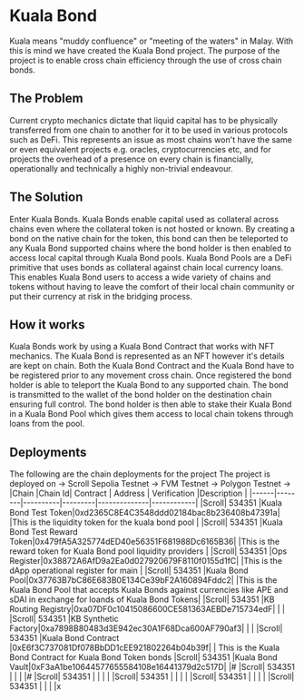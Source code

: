 # Kuala Bond 
Kuala means "muddy confluence" or "meeting of the waters" in Malay. With this is mind we have created the Kuala Bond project. The purpose of the project is to enable cross chain efficiency through the use of cross chain bonds. 

## The Problem 
Current crypto mechanics dictate that liquid capital has to be physically transferred from one chain to another for it to be used in various protocols such as DeFi. This represents an issue as most chains won't have the same or even equivalent projects e.g. oracles, cryptocurrencies etc, and for projects the overhead of a presence on every chain is financially, operationally and technically a highly non-trivial endeavour. 

## The Solution 
Enter Kuala Bonds. Kuala Bonds enable capital used as collateral across chains even where the collateral token is not hosted or known. By creating a bond on the native chain for the token, this bond can then be teleported to any Kuala Bond supported chains where the bond holder is then enabled to access local capital through Kuala Bond pools. Kuala Bond Pools are a DeFi primitive that uses bonds as collateral against chain local currency loans. This enables Kuala Bond users to access a wide variety of chains and tokens without having to leave the comfort of their local chain community or put their currency at risk in the bridging process. 

## How it works 
Kuala Bonds work by using a Kuala Bond Contract that works with NFT mechanics. The Kuala Bond is represented as an NFT however it's details are kept on chain. Both the Kuala Bond Contract and the Kuala Bond have to be registered prior to any movement cross chain. Once registered the bond holder is able to teleport the Kuala Bond to any supported chain. The bond is transmitted to the wallet of the bond holder on the destination chain ensuring full control. The bond holder is then able to stake their Kuala Bond in a Kuala Bond Pool which gives them access to local chain tokens through loans from the pool.  

## Deployments
The following are the chain deployments for the project 
The project is deployed on 
-> Scroll Sepolia Testnet
-> FVM Testnet
-> Polygon Testnet 
->
|Chain |Chain Id| Contract | Address | Verification |Description | 
|------|--------|----------|---------|--------------|------------|
|Scroll| 534351 |Kuala Bond Test Token|0xd2365C8E4C3548ddd02184bac8b236408b47391a|              |This is the liquidity token for the kuala bond pool |
|Scroll| 534351 |Kuala Bond Test Reward Token|0x479fA5A325774dED40e56351F681988Dc6165B36|              |This is the reward token for Kuala Bond pool liquidity providers |
|Scroll| 534351 |Ops Register|0x38872A6AfD9a2Ea0d027920679F8110f0155d1fC|              |This is the dApp operational register for main  |
|Scroll| 534351 |Kuala Bond Pool|0x37763B7bC86E683B0E134Ce39bF2A160894Fddc2|              |This is the Kuala Bond Pool that accepts Kuala Bonds against currencies like APE and sDAI in exchange for loands of Kuala Bond Tokens|
|Scroll| 534351 |KB Routing Registry|0xa07DF0c10415086600CE581363AEBDe715734edF|              | |
|Scroll| 534351 |KB Synthetic Factory|0xa7898B80483d3E942ec30A1F68Dca600AF790af3|              | |
|Scroll| 534351 |Kuala Bond Contract |0xE6f3C737081Df078BbDD1cEE921802264b04b39f|              | This is the Kuala Bond Contract for Kuala Bond Token bonds
|Scroll| 534351 |Kuala Bond Vault|0xF3aA1be10644577655584108e16441379d2c517D|            |#
|Scroll| 534351 |          |         |              |#
|Scroll| 534351 |          |         |              |
|Scroll| 534351 |          |         |              |
|Scroll| 534351 |          |         |              |
|Scroll| 534351 |          |         |              |x